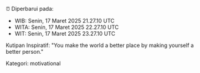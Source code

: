 ⏰ Diperbarui pada:
- WIB: Senin, 17 Maret 2025 21.27.10 UTC
- WITA: Senin, 17 Maret 2025 22.27.10 UTC
- WIT: Senin, 17 Maret 2025 23.27.10 UTC

Kutipan Inspiratif:
"You make the world a better place by making yourself a better person."


Kategori: motivational


